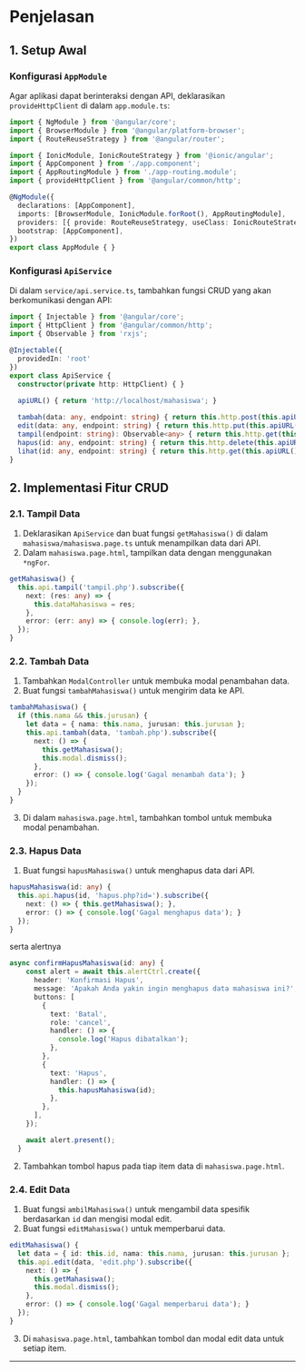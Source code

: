# Penjelasan

## 1. Setup Awal

### Konfigurasi `AppModule`
Agar aplikasi dapat berinteraksi dengan API, deklarasikan `provideHttpClient` di dalam `app.module.ts`:

```typescript
import { NgModule } from '@angular/core';
import { BrowserModule } from '@angular/platform-browser';
import { RouteReuseStrategy } from '@angular/router';

import { IonicModule, IonicRouteStrategy } from '@ionic/angular';
import { AppComponent } from './app.component';
import { AppRoutingModule } from './app-routing.module';
import { provideHttpClient } from '@angular/common/http';

@NgModule({
  declarations: [AppComponent],
  imports: [BrowserModule, IonicModule.forRoot(), AppRoutingModule],
  providers: [{ provide: RouteReuseStrategy, useClass: IonicRouteStrategy }, provideHttpClient()],
  bootstrap: [AppComponent],
})
export class AppModule { }
```

### Konfigurasi `ApiService`
Di dalam `service/api.service.ts`, tambahkan fungsi CRUD yang akan berkomunikasi dengan API:

```typescript
import { Injectable } from '@angular/core';
import { HttpClient } from '@angular/common/http';
import { Observable } from 'rxjs';

@Injectable({
  providedIn: 'root'
})
export class ApiService {
  constructor(private http: HttpClient) { }
  
  apiURL() { return 'http://localhost/mahasiswa'; }

  tambah(data: any, endpoint: string) { return this.http.post(this.apiURL() + '/' + endpoint, data); }
  edit(data: any, endpoint: string) { return this.http.put(this.apiURL() + '/' + endpoint, data); }
  tampil(endpoint: string): Observable<any> { return this.http.get(this.apiURL() + '/' + endpoint); }
  hapus(id: any, endpoint: string) { return this.http.delete(this.apiURL() + '/' + endpoint + '' + id); }
  lihat(id: any, endpoint: string) { return this.http.get(this.apiURL() + '/' + endpoint + '' + id); }
}
```

## 2. Implementasi Fitur CRUD

### 2.1. Tampil Data
1. Deklarasikan `ApiService` dan buat fungsi `getMahasiswa()` di dalam `mahasiswa/mahasiswa.page.ts` untuk menampilkan data dari API.
2. Dalam `mahasiswa.page.html`, tampilkan data dengan menggunakan `*ngFor`.

```typescript
getMahasiswa() {
  this.api.tampil('tampil.php').subscribe({
    next: (res: any) => {
      this.dataMahasiswa = res;
    },
    error: (err: any) => { console.log(err); },
  });
}
```

### 2.2. Tambah Data
1. Tambahkan `ModalController` untuk membuka modal penambahan data.
2. Buat fungsi `tambahMahasiswa()` untuk mengirim data ke API.

```typescript
tambahMahasiswa() {
  if (this.nama && this.jurusan) {
    let data = { nama: this.nama, jurusan: this.jurusan };
    this.api.tambah(data, 'tambah.php').subscribe({
      next: () => {
        this.getMahasiswa();
        this.modal.dismiss();
      },
      error: () => { console.log('Gagal menambah data'); }
    });
  }
}
```

3. Di dalam `mahasiswa.page.html`, tambahkan tombol untuk membuka modal penambahan.

### 2.3. Hapus Data
1. Buat fungsi `hapusMahasiswa()` untuk menghapus data dari API.

```typescript
hapusMahasiswa(id: any) {
  this.api.hapus(id, 'hapus.php?id=').subscribe({
    next: () => { this.getMahasiswa(); },
    error: () => { console.log('Gagal menghapus data'); }
  });
}
```

serta alertnya
```typescript
async confirmHapusMahasiswa(id: any) {
    const alert = await this.alertCtrl.create({
      header: 'Konfirmasi Hapus',
      message: 'Apakah Anda yakin ingin menghapus data mahasiswa ini?',
      buttons: [
        {
          text: 'Batal',
          role: 'cancel',
          handler: () => {
            console.log('Hapus dibatalkan');
          },
        },
        {
          text: 'Hapus',
          handler: () => {
            this.hapusMahasiswa(id);
          },
        },
      ],
    });

    await alert.present();
  }
```

2. Tambahkan tombol hapus pada tiap item data di `mahasiswa.page.html`.

### 2.4. Edit Data
1. Buat fungsi `ambilMahasiswa()` untuk mengambil data spesifik berdasarkan `id` dan mengisi modal edit.
2. Buat fungsi `editMahasiswa()` untuk memperbarui data.

```typescript
editMahasiswa() {
  let data = { id: this.id, nama: this.nama, jurusan: this.jurusan };
  this.api.edit(data, 'edit.php').subscribe({
    next: () => {
      this.getMahasiswa();
      this.modal.dismiss();
    },
    error: () => { console.log('Gagal memperbarui data'); }
  });
}
```

3. Di `mahasiswa.page.html`, tambahkan tombol dan modal edit data untuk setiap item.

---
